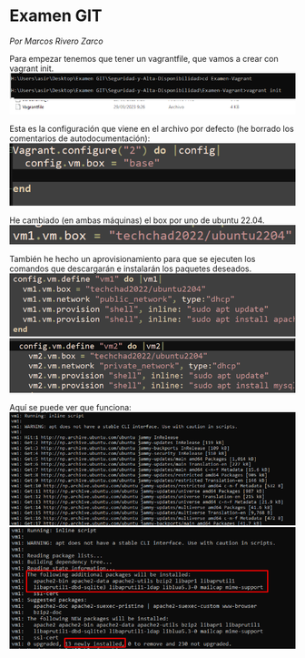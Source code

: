 # Examen GIT

*Por Marcos Rivero Zarco*

Para empezar tenemos que tener un vagrantfile, que vamos a crear con vagrant init.
![captura1](Screenshot_1.png)
![captura1](Screenshot_2.png)

Esta es la  configuración que viene en el archivo por defecto (he borrado los comentarios de autodocumentación):
![captura1](Screenshot_3.png)

He cambiado (en ambas máquinas) el box por uno de ubuntu 22.04.
![captura1](Screenshot_4.png)

También he hecho un aprovisionamiento para que se ejecuten los comandos que descargarán e instalarán los paquetes deseados. 
![captura1](Screenshot_5.png)
![captura1](Screenshot_6.png)

Aquí se puede ver que funciona:
![captura1](Screenshot_7.png)
![captura1](Screenshot_8.png)
